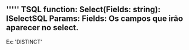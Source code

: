 '''''
TSQL
  function: Select(Fields: string): ISelectSQL
  Params:
      Fields: Os campos que irão aparecer no select.
--------            
Ex: 'DISTINCT'
